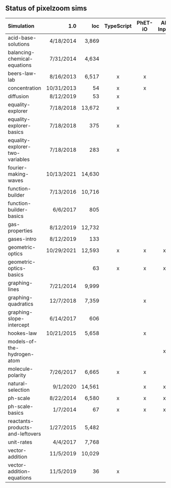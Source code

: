 ## Status of pixelzoom sims 

| Simulation                       |        1.0 |    loc | TypeScript | PhET-iO  | Alt Input  | UI Sound  | Dynamic Locale |
|:---------------------------------|-----------:|-------:|:----------:|:--------:|:-----------:|:---------:|:--------------:|
| acid-base-solutions              |  4/18/2014 |  3,869 |            |          |             |           |       x        |
| balancing-chemical-equations     |  7/31/2014 |  4,634 |            |          |             |           |       x        |
| beers-law-lab                    |  8/16/2013 |  6,517 |          x |    x     |             |           |       x        |
| concentration                    | 10/31/2013 |     54 |          x |    x     |             |           |       x        |
| diffusion                        |  8/12/2019 |     53 |          x |          |             |           |       x        |
| equality-explorer                |  7/18/2018 | 13,672 |          x |          |             |           |       x        |
| equality-explorer-basics         |  7/18/2018 |    375 |          x |          |             |           |       x        |
| equality-explorer-two-variables  |  7/18/2018 |    283 |          x |          |             |           |       x        |
| fourier-making-waves             | 10/13/2021 | 14,630 |            |          |             |           |                |
| function-builder                 |  7/13/2016 | 10,716 |            |          |             |           |                |
| function-builder-basics          |   6/6/2017 |    805 |            |          |             |           |       x        |
| gas-properties                   |  8/12/2019 | 12,732 |            |          |             |           |                |
| gases-intro                      |  8/12/2019 |    133 |            |          |             |           |       x        |
| geometric-optics                 | 10/29/2021 | 12,593 |          x |    x     |      x      |     x     |       x        |
| geometric-optics-basics          |            |     63 |          x |    x     |      x      |     x     |       x        |
| graphing-lines                   |  7/21/2014 |  9,999 |            |          |             |           |                |
| graphing-quadratics              |  12/7/2018 |  7,359 |            |    x     |             |           |                |
| graphing-slope-intercept         |  6/14/2017 |    606 |            |          |             |           |       x        |
| hookes-law                       | 10/21/2015 |  5,658 |            |    x     |             |           |                |
| models-of-the-hydrogen-atom      |            |        |            |          |      x      |     x     |       x        |
| molecule-polarity                |  7/26/2017 |  6,665 |          x |    x     |             |           |       x        |
| natural-selection                |   9/1/2020 | 14,561 |            |    x     |      x      |     x     |       x        |
| ph-scale                         |  8/22/2014 |  6,580 |          x |    x     |      x      |     x     |       x        |
| ph-scale-basics                  |   1/7/2014 |     67 |          x |    x     |      x      |     x     |       x        |
| reactants-products-and-leftovers |  1/27/2015 |  5,482 |            |          |             |           |       x        |
| unit-rates                       |   4/4/2017 |  7,768 |            |          |             |           |                |
| vector-addition                  |  11/5/2019 | 10,029 |            |          |             |           |                |
| vector-addition-equations        |  11/5/2019 |     36 |          x |          |             |           |       x        |
